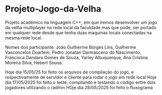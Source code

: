 # Projeto-Jogo-da-Velha
Projeto acadêmico na linguagem C++, em que iremos desenvolver um jogo da velha multiplayer na rede local da faculdade mas que pode, ser portado em qualquer rede desde que tenha duas maquinas locais conectadas na mesma rede local.

Nomes dos participante: Joâo Guilherme Borges Lins, Guilherme Vasconcelos Duartem, Pedro Jonatan Darmasceno do Náscimento, Francisca Dandara Gomes de Souza, Yarley Albuquerque, Ana Cristina Moreira Silva, Hebert Sousa.

Hoje dia 15/05/25 foi feito os arquivos de compilação do jogo, e respectivamente de servidor e cliente para rodar o jogo em rede local
Hoje dia 17/05/2025 foi feito o teste, compilando e testando o código entre dois jogadores utilizando o radmin 
HOje dia 28/05/2025 foi feito o fluxograma 
